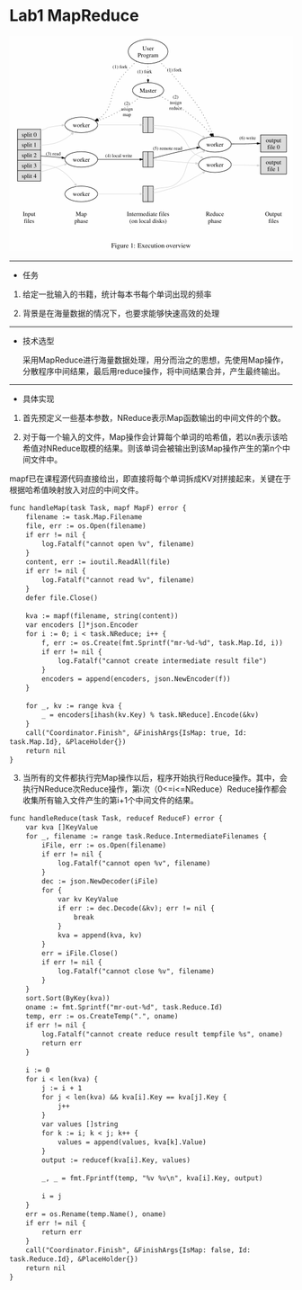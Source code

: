 # Lab1 MapReduce
<img src="./pic/mapreduce.png" alt="MapReduce框架" />

---
- 任务

1. 给定一批输入的书籍，统计每本书每个单词出现的频率

2. 背景是在海量数据的情况下，也要求能够快速高效的处理

---

- 技术选型

  采用MapReduce进行海量数据处理，用分而治之的思想，先使用Map操作，分散程序中间结果，最后用reduce操作，将中间结果合并，产生最终输出。
---
- 具体实现

1. 首先预定义一些基本参数，NReduce表示Map函数输出的中间文件的个数。

2. 对于每一个输入的文件，Map操作会计算每个单词的哈希值，若以n表示该哈希值对NReduce取模的结果。则该单词会被输出到该Map操作产生的第n个中间文件中。

mapf已在课程源代码直接给出，即直接将每个单词拆成KV对拼接起来，关键在于根据哈希值映射放入对应的中间文件。
```
func handleMap(task Task, mapf MapF) error {
	filename := task.Map.Filename
	file, err := os.Open(filename)
	if err != nil {
		log.Fatalf("cannot open %v", filename)
	}
	content, err := ioutil.ReadAll(file)
	if err != nil {
		log.Fatalf("cannot read %v", filename)
	}
	defer file.Close()

	kva := mapf(filename, string(content))
	var encoders []*json.Encoder
	for i := 0; i < task.NReduce; i++ {
		f, err := os.Create(fmt.Sprintf("mr-%d-%d", task.Map.Id, i))
		if err != nil {
			log.Fatalf("cannot create intermediate result file")
		}
		encoders = append(encoders, json.NewEncoder(f))
	}

	for _, kv := range kva {
		_ = encoders[ihash(kv.Key) % task.NReduce].Encode(&kv)
	}
	call("Coordinator.Finish", &FinishArgs{IsMap: true, Id: task.Map.Id}, &PlaceHolder{})
	return nil
}
```
3. 当所有的文件都执行完Map操作以后，程序开始执行Reduce操作。其中，会执行NReduce次Reduce操作，第i次（0<=i<=NReduce）Reduce操作都会收集所有输入文件产生的第i+1个中间文件的结果。
```
func handleReduce(task Task, reducef ReduceF) error {
	var kva []KeyValue
	for _, filename := range task.Reduce.IntermediateFilenames {
		iFile, err := os.Open(filename)
		if err != nil {
			log.Fatalf("cannot open %v", filename)
		}
		dec := json.NewDecoder(iFile)
		for {
			var kv KeyValue
			if err := dec.Decode(&kv); err != nil {
				break
			}
			kva = append(kva, kv)
		}
		err = iFile.Close()
		if err != nil {
			log.Fatalf("cannot close %v", filename)
		}
	}
	sort.Sort(ByKey(kva))
	oname := fmt.Sprintf("mr-out-%d", task.Reduce.Id)
	temp, err := os.CreateTemp(".", oname)
	if err != nil {
		log.Fatalf("cannot create reduce result tempfile %s", oname)
		return err
	}

	i := 0
	for i < len(kva) {
		j := i + 1
		for j < len(kva) && kva[i].Key == kva[j].Key {
			j++
		}
		var values []string
		for k := i; k < j; k++ {
			values = append(values, kva[k].Value)
		}
		output := reducef(kva[i].Key, values)

		_, _ = fmt.Fprintf(temp, "%v %v\n", kva[i].Key, output)

		i = j
	}
	err = os.Rename(temp.Name(), oname)
	if err != nil {
		return err
	}
	call("Coordinator.Finish", &FinishArgs{IsMap: false, Id: task.Reduce.Id}, &PlaceHolder{})
	return nil
}
```